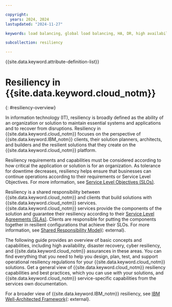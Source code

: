 ```yaml
---

copyright:
  years: 2024, 2024
lastupdated: "2024-11-27"

keywords: load balancing, global load balancing, HA, DR, high availability, disaster recovery, HA for the platform, high availability for platform, disaster recovery plan, disaster event, zero downtime, workloads, failover, failover design, network resiliency, recovery time objective, recovery point objective

subcollection: resiliency

---
```


{{site.data.keyword.attribute-definition-list}}

# Resiliency in {{site.data.keyword.cloud_notm}}
{: #resiliency-overview}

In information technology (IT), resiliency is broadly defined as the ability of an organization or solution to maintain essential systems and applications and to recover from disruptions. Resiliency in {{site.data.keyword.cloud_notm}} focuses on the perspective of {{site.data.keyword.IBM_notm}} clients, their solution planners, architects, and builders and the resilient solutions that they create on the {{site.data.keyword.cloud_notm}} platform.

Resiliency requirements and capabilities must be considered according to how critical the application or solution is for an organization. As tolerance for downtime decreases, resiliency helps ensure that businesses can continue operations according to their requirements or Service Level Objectives. For more information, see [Service Level Objectives (SLOs)](/docs/resiliency?topic=resiliency-slo).

Resiliency is a shared responsibility between {{site.data.keyword.cloud_notm}} and clients that build solutions with {{site.data.keyword.cloud_notm}} services. {{site.data.keyword.cloud_notm}} services provide the components of the solution and guarantee their resiliency according to their [Service Level Agreements (SLAs)](/docs/overview?topic=overview-slas). Clients are responsible for putting the components together in resilient configurations that achieve their SLOs. For more information, see [Shared Responsibility Model](/docs/overview?topic=overview-shared-responsibilities){: external}.

The following guide provides an overview of basic concepts and capabilities, including high availability, disaster recovery, cyber resiliency, and {{site.data.keyword.cloud_notm}} assurances in these areas. You can find everything that you need to help you design, plan, test, and support operational resiliency regulations for your {{site.data.keyword.cloud_notm}} solutions. Get a general view of {{site.data.keyword.cloud_notm}} resiliency capabilities and best practices, which you can use with your solutions, and {{site.data.keyword.cloud_notm}} service-specific capabilities from the services own documentation.

For a broader view of {{site.data.keyword.IBM_notm}} resiliency, see [IBM Well-Architected Framework](https://www.ibm.com/architectures/well-architected/resiliency){: external}.
